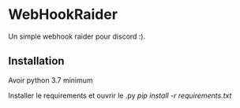 # WebHookRaider

Un simple webhook raider pour discord :).

## Installation
Avoir python 3.7 minimum

Installer le requirements et ouvrir le .py
*pip install -r requirements.txt*

